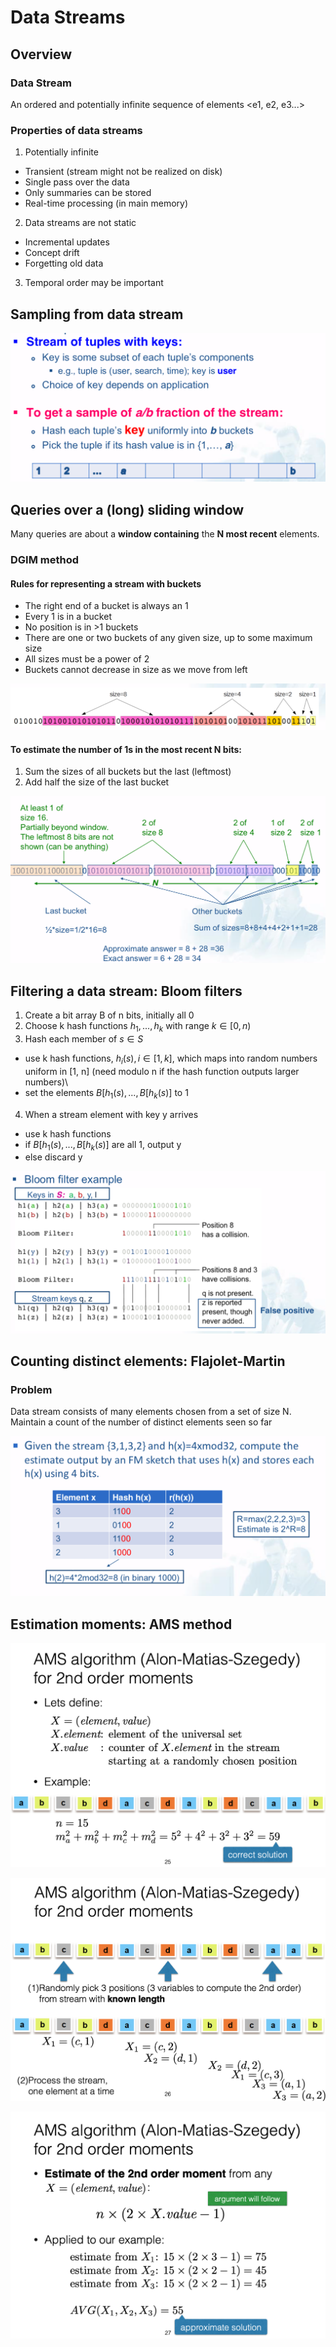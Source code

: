 # Data Streams

## Overview

### Data Stream

An ordered and potentially infinite sequence of elements <e1, e2, e3...>

### Properties of data streams

1. Potentially infinite
  - Transient (stream might not be realized on disk)
  - Single pass over the data
  - Only summaries can be stored
  - Real-time processing (in main memory)
2. Data streams are not static
  - Incremental updates
  - Concept drift
  - Forgetting old data
3. Temporal order may be important

## Sampling from data stream

![](./images/sampling_stream.png)



## Queries over a (long) sliding window

Many queries are about a **window containing** the **N most recent** elements.

### DGIM method

#### Rules for representing a stream with buckets

- The right end of a bucket is always an 1
- Every 1 is in a bucket
- No position is in >1 buckets
- There are one or two buckets of any given size, up to some maximum size
- All sizes must be a power of 2
- Buckets cannot decrease in size as we move from left

![](./images/dgim_bucket.png)

#### To estimate the number of 1s in the most recent N bits:

1. Sum the sizes of all buckets but the last (leftmost)
2. Add half the size of the last bucket

![](./images/dgim_example.png)



## Filtering a data stream: Bloom filters

1. Create a bit array B of n bits, initially all 0
2. Choose k hash functions $h_1, ..., h_k$ with range $k \in [0, n)$
3. Hash each member of $s \in S$
  - use k hash functions, $h_i(s), i \in [1,k]$, which maps into random numbers uniform in [1, n] (need modulo n if the hash function outputs larger numbers)\
  - set the elements $B[h_1(s), ..., B[h_k(s)]$ to 1
4. When a stream element with key y arrives
  - use k hash functions
  - if $B[h_1(s), ..., B[h_k(s)]$ are all 1, output y
  - else discard y

![](./images/bloom_filters.png)



## Counting distinct elements: Flajolet-Martin

### Problem

Data stream consists of many elements chosen from a set of size N. Maintain a count of the number of distinct elements seen so far

![](./images/Flajolet-Martin_example.png)



## Estimation moments: AMS method

![](./images/ams1.png)

![](./images/ams2.png)

![](./images/ams3.png)
